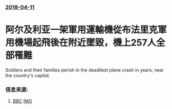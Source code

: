 ### [2018-04-11](/news/2018/04/11/index.md)

##### 
# 阿尔及利亚一架軍用運輸機從布法里克軍用機場起飛後在附近墜毀，機上257人全部罹難 

Soldiers and their families perish in the deadliest plane crash in years, near the country's capital.


### 信息来源:

1. [BBC](http://www.bbc.co.uk/news/world-africa-43724941) [IMG](https://ichef.bbci.co.uk/images/ic/1024x576/p06402r2.jpg)
